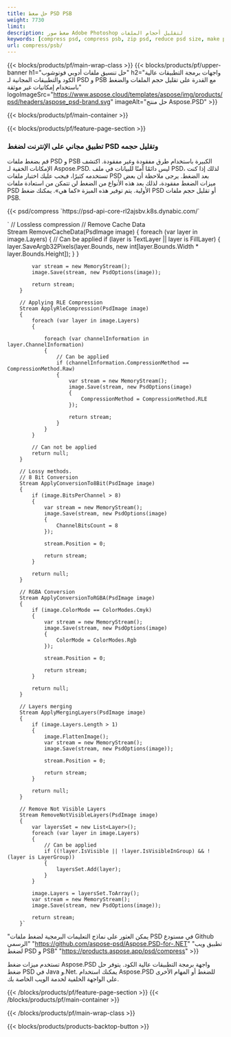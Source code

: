 ```yaml
---
title: حل ضغط PSD PSB
weight: 7730
limit: 
description: ضغط صور Adobe Photoshop لتقليل أحجام الملفات
keywords: [compress psd, compress psb, zip psd, reduce psd size, make psd smaller, remove unnecessary psd data, remove odd psd layers]
url: compress/psb/
---
```

{{< blocks/products/pf/main-wrap-class >}}
{{< blocks/products/pf/upper-banner h1="حل تنسيق ملفات أدوبي فوتوشوب" h2="واجهات برمجة التطبيقات عالية الكود والتطبيقات المجانية لـ PSD و PSB مع القدرة على تقليل حجم الملفات والضغط باستخدام إمكانيات غير موثقة" logoImageSrc="https://www.aspose.cloud/templates/aspose/img/products/psd/headers/aspose_psd-brand.svg" imageAlt="حل منتج Aspose.PSD" >}}

{{< blocks/products/pf/main-container >}}

{{< blocks/products/pf/feature-page-section >}}
<h3 class="headingpdleft">تطبيق مجاني على الإنترنت لضغط PSD وتقليل حجمه</h3>
<p>قم بضغط ملفات PSD و PSB الكبيرة باستخدام طرق مفقودة وغير مفقودة. اكتشف الإمكانات الخفية لـ Aspose.PSD. ليس دائمًا آمنًا للبيانات في ملف PSD، لذلك إذا كنت تستخدمه كثيرًا، فيجب عليك اختبار ملفات PSD بعد الضغط. يرجى ملاحظة أن بعض ميزات الضغط مفقودة، لذلك بعد هذه الأنواع من الضغط لن تتمكن من استعادة ملفات PSD الأولية. يتم توفير هذه الميزة «كما هي». يمكنك ضغط PSD أو تقليل حجم ملفات PSB.</p>
{{< psd/compress `https://psd-api-core-rl2ajsbv.k8s.dynabic.com/` 

`      // Lossless compression
        // Remove Cache Data			
        Stream RemoveCacheData(PsdImage image)
        {
            foreach (var layer in image.Layers)
            {
                // Can be applied
                if (layer is TextLayer || layer is FillLayer)
                {
                    layer.SaveArgb32Pixels(layer.Bounds, new int[layer.Bounds.Width * layer.Bounds.Height]);
                }
            }

            var stream = new MemoryStream();
            image.Save(stream, new PsdOptions(image));

            return stream;
        }

        // Applying RLE Compression
        Stream ApplyRleCompression(PsdImage image)
        {
            foreach (var layer in image.Layers)
            {

                foreach (var channelInformation in layer.ChannelInformation)
                {
                    // Can be applied
                    if (channelInformation.CompressionMethod == CompressionMethod.Raw)
                    {
                        var stream = new MemoryStream();
                        image.Save(stream, new PsdOptions(image)
                        {
                            CompressionMethod = CompressionMethod.RLE
                        });

                        return stream;
                    }
                }
            }

            // Can not be applied
            return null;
        }

        // Lossy methods.
        // 8 Bit Conversion
        Stream ApplyConversionTo8Bit(PsdImage image)
        {
            if (image.BitsPerChannel > 8)
            {
                var stream = new MemoryStream();
                image.Save(stream, new PsdOptions(image)
                {
                    ChannelBitsCount = 8
                });

                stream.Position = 0;

                return stream;
            }

            return null;
        }
       
        // RGBA Conversion
        Stream ApplyConversionToRGBA(PsdImage image)
        {
            if (image.ColorMode == ColorModes.Cmyk)
            {
                var stream = new MemoryStream();
                image.Save(stream, new PsdOptions(image)
                {
                    ColorMode = ColorModes.Rgb
                });

                stream.Position = 0;

                return stream;
            }

            return null;
        }

        // Layers merging
        Stream ApplyMergingLayers(PsdImage image)
        {
            if (image.Layers.Length > 1)
            {
                image.FlattenImage();
                var stream = new MemoryStream();
                image.Save(stream, new PsdOptions(image));

                stream.Position = 0;

                return stream;
            }

            return null;
        }

        // Remove Not Visible Layers
        Stream RemoveNotVisibleLayers(PsdImage image)
        {
            var layersSet = new List<Layer>();
            foreach (var layer in image.Layers)
            {
                // Can be applied
                if ((!layer.IsVisible || !layer.IsVisibleInGroup) && !(layer is LayerGroup))
                {
                    layersSet.Add(layer);
                }
            }

            image.Layers = layersSet.ToArray();
            var stream = new MemoryStream();
            image.Save(stream, new PsdOptions(image));

            return stream;
        }` 
"يمكن العثور على نماذج التعليمات البرمجية لضغط ملفات PSD في مستودع Github الرسمي"  "https://github.com/aspose-psd/Aspose.PSD-for-.NET" 
"تطبيق ويب لضغط PSD و PSB" "https://products.aspose.app/psd/compress" >}}
<p>تستخدم ميزات ضغط Aspose.PSD واجهة برمجة التطبيقات عالية الكود. يتوفر حل ضغط PSD في Java و.Net. يمكنك استخدام Aspose.PSD للضغط أو المهام الأخرى على الواجهة الخلفية لخدمة الويب الخاصة بك.</p>
{{< /blocks/products/pf/feature-page-section >}}
{{< /blocks/products/pf/main-container >}}


{{< /blocks/products/pf/main-wrap-class >}}

{{< blocks/products/products-backtop-button >}}
